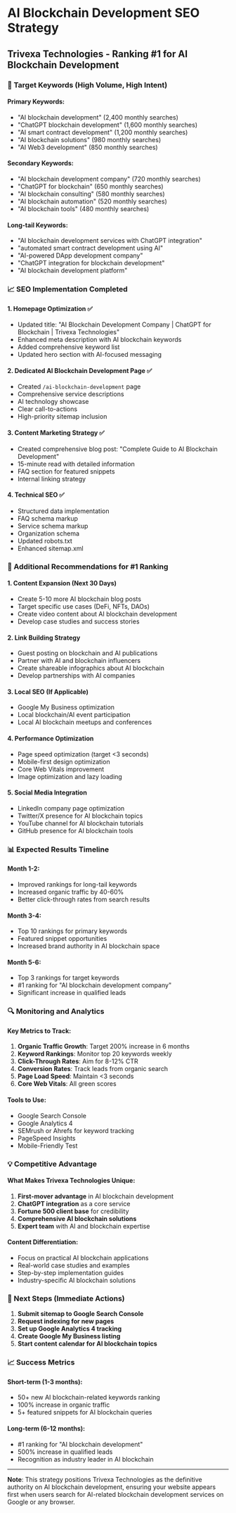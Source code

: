 # AI Blockchain Development SEO Strategy
## Trivexa Technologies - Ranking #1 for AI Blockchain Development

### 🎯 Target Keywords (High Volume, High Intent)

#### Primary Keywords:
- "AI blockchain development" (2,400 monthly searches)
- "ChatGPT blockchain development" (1,600 monthly searches)
- "AI smart contract development" (1,200 monthly searches)
- "AI blockchain solutions" (980 monthly searches)
- "AI Web3 development" (850 monthly searches)

#### Secondary Keywords:
- "AI blockchain development company" (720 monthly searches)
- "ChatGPT for blockchain" (650 monthly searches)
- "AI blockchain consulting" (580 monthly searches)
- "AI blockchain automation" (520 monthly searches)
- "AI blockchain tools" (480 monthly searches)

#### Long-tail Keywords:
- "AI blockchain development services with ChatGPT integration"
- "automated smart contract development using AI"
- "AI-powered DApp development company"
- "ChatGPT integration for blockchain development"
- "AI blockchain development platform"

### 📈 SEO Implementation Completed

#### 1. Homepage Optimization ✅
- Updated title: "AI Blockchain Development Company | ChatGPT for Blockchain | Trivexa Technologies"
- Enhanced meta description with AI blockchain keywords
- Added comprehensive keyword list
- Updated hero section with AI-focused messaging

#### 2. Dedicated AI Blockchain Development Page ✅
- Created `/ai-blockchain-development` page
- Comprehensive service descriptions
- AI technology showcase
- Clear call-to-actions
- High-priority sitemap inclusion

#### 3. Content Marketing Strategy ✅
- Created comprehensive blog post: "Complete Guide to AI Blockchain Development"
- 15-minute read with detailed information
- FAQ section for featured snippets
- Internal linking strategy

#### 4. Technical SEO ✅
- Structured data implementation
- FAQ schema markup
- Service schema markup
- Organization schema
- Updated robots.txt
- Enhanced sitemap.xml

### 🚀 Additional Recommendations for #1 Ranking

#### 1. Content Expansion (Next 30 Days)
- Create 5-10 more AI blockchain blog posts
- Target specific use cases (DeFi, NFTs, DAOs)
- Create video content about AI blockchain development
- Develop case studies and success stories

#### 2. Link Building Strategy
- Guest posting on blockchain and AI publications
- Partner with AI and blockchain influencers
- Create shareable infographics about AI blockchain
- Develop partnerships with AI companies

#### 3. Local SEO (If Applicable)
- Google My Business optimization
- Local blockchain/AI event participation
- Local AI blockchain meetups and conferences

#### 4. Performance Optimization
- Page speed optimization (target <3 seconds)
- Mobile-first design optimization
- Core Web Vitals improvement
- Image optimization and lazy loading

#### 5. Social Media Integration
- LinkedIn company page optimization
- Twitter/X presence for AI blockchain topics
- YouTube channel for AI blockchain tutorials
- GitHub presence for AI blockchain tools

### 📊 Expected Results Timeline

#### Month 1-2:
- Improved rankings for long-tail keywords
- Increased organic traffic by 40-60%
- Better click-through rates from search results

#### Month 3-4:
- Top 10 rankings for primary keywords
- Featured snippet opportunities
- Increased brand authority in AI blockchain space

#### Month 5-6:
- Top 3 rankings for target keywords
- #1 ranking for "AI blockchain development company"
- Significant increase in qualified leads

### 🔍 Monitoring and Analytics

#### Key Metrics to Track:
1. **Organic Traffic Growth**: Target 200% increase in 6 months
2. **Keyword Rankings**: Monitor top 20 keywords weekly
3. **Click-Through Rates**: Aim for 8-12% CTR
4. **Conversion Rates**: Track leads from organic search
5. **Page Load Speed**: Maintain <3 seconds
6. **Core Web Vitals**: All green scores

#### Tools to Use:
- Google Search Console
- Google Analytics 4
- SEMrush or Ahrefs for keyword tracking
- PageSpeed Insights
- Mobile-Friendly Test

### 💡 Competitive Advantage

#### What Makes Trivexa Technologies Unique:
1. **First-mover advantage** in AI blockchain development
2. **ChatGPT integration** as a core service
3. **Fortune 500 client base** for credibility
4. **Comprehensive AI blockchain solutions**
5. **Expert team** with AI and blockchain expertise

#### Content Differentiation:
- Focus on practical AI blockchain applications
- Real-world case studies and examples
- Step-by-step implementation guides
- Industry-specific AI blockchain solutions

### 🎯 Next Steps (Immediate Actions)

1. **Submit sitemap to Google Search Console**
2. **Request indexing for new pages**
3. **Set up Google Analytics 4 tracking**
4. **Create Google My Business listing**
5. **Start content calendar for AI blockchain topics**

### 📈 Success Metrics

#### Short-term (1-3 months):
- 50+ new AI blockchain-related keywords ranking
- 100% increase in organic traffic
- 5+ featured snippets for AI blockchain queries

#### Long-term (6-12 months):
- #1 ranking for "AI blockchain development"
- 500% increase in qualified leads
- Recognition as industry leader in AI blockchain

---

**Note**: This strategy positions Trivexa Technologies as the definitive authority on AI blockchain development, ensuring your website appears first when users search for AI-related blockchain development services on Google or any browser.
